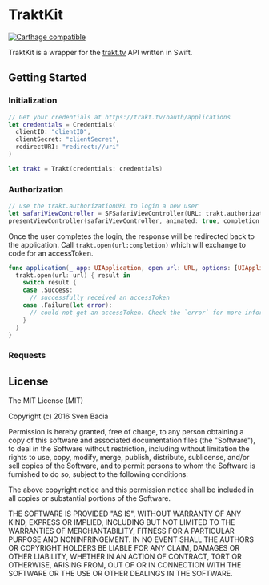 # TraktKit
[![Carthage compatible](https://img.shields.io/badge/Carthage-compatible-4BC51D.svg?style=flat)](https://github.com/Carthage/Carthage)

TraktKit is a wrapper for the [trakt.tv](https://trakt.tv) API written in Swift.

## Getting Started

### Initialization

```Swift
// Get your credentials at https://trakt.tv/oauth/applications
let credentials = Credentials(
  clientID: "clientID",
  clientSecret: "clientSecret",
  redirectURI: "redirect://uri"
)

let trakt = Trakt(credentials: credentials)
```

### Authorization
```Swift
// use the trakt.authorizationURL to login a new user
let safariViewController = SFSafariViewController(URL: trakt.authorizationURL)
presentViewController(safariViewController, animated: true, completion: nil)
```

Once the user completes the login, the response will be redirected back to the application. Call `trakt.open(url:completion)` which will exchange to code for an accessToken.

```Swift
func application(_ app: UIApplication, open url: URL, options: [UIApplicationOpenURLOptionsKey : Any] = [:]) -> Bool {
  trakt.open(url: url) { result in 
    switch result {
    case .Success:
      // successfully received an accessToken
    case .Failure(let error):
      // could not get an accessToken. Check the `error` for more information.
    }  
  }
}
```

### Requests




## License

The MIT License (MIT)

Copyright (c) 2016 Sven Bacia

Permission is hereby granted, free of charge, to any person obtaining a copy
of this software and associated documentation files (the "Software"), to deal
in the Software without restriction, including without limitation the rights
to use, copy, modify, merge, publish, distribute, sublicense, and/or sell
copies of the Software, and to permit persons to whom the Software is
furnished to do so, subject to the following conditions:

The above copyright notice and this permission notice shall be included in all
copies or substantial portions of the Software.

THE SOFTWARE IS PROVIDED "AS IS", WITHOUT WARRANTY OF ANY KIND, EXPRESS OR
IMPLIED, INCLUDING BUT NOT LIMITED TO THE WARRANTIES OF MERCHANTABILITY,
FITNESS FOR A PARTICULAR PURPOSE AND NONINFRINGEMENT. IN NO EVENT SHALL THE
AUTHORS OR COPYRIGHT HOLDERS BE LIABLE FOR ANY CLAIM, DAMAGES OR OTHER
LIABILITY, WHETHER IN AN ACTION OF CONTRACT, TORT OR OTHERWISE, ARISING FROM,
OUT OF OR IN CONNECTION WITH THE SOFTWARE OR THE USE OR OTHER DEALINGS IN THE
SOFTWARE.
